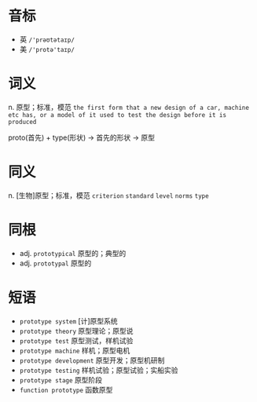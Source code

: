 # 音标

- 英 `/'prəʊtətaɪp/`
- 美 `/'protə'taɪp/`

# 词义

n. 原型；标准，模范
`the first form that a new design of a car, machine etc has, or a model of it used to test the design before it is produced`



proto(首先) + type(形状) → 首先的形状 → 原型

# 同义

n. [生物]原型；标准，模范
`criterion` `standard` `level` `norms` `type`

# 同根

- adj. `prototypical` 原型的；典型的
- adj. `prototypal` 原型的

# 短语

- `prototype system` [计]原型系统
- `prototype theory` 原型理论；原型说
- `prototype test` 原型测试，样机试验
- `prototype machine` 样机；原型电机
- `prototype development` 原型开发；原型机研制
- `prototype testing` 样机试验；原型试验；实船实验
- `prototype stage` 原型阶段
- `function prototype` 函数原型


